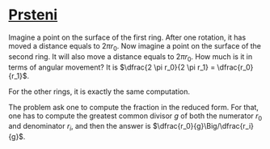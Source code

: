 # [Prsteni](https://open.kattis.com/problems/prsteni)

Imagine a point on the surface of the first ring. After one rotation, it has moved a distance equals to $2 \pi r_0$. Now imagine a point on the surface of the second ring. It will also move a distance equals to $2 \pi r_0$. How much is it in terms of angular movement? It is $\dfrac{2 \pi r_0}{2 \pi r_1} = \dfrac{r_0}{r_1}$.

For the other rings, it is exactly the same computation.

The problem ask one to compute the fraction in the reduced form. For that, one has to compute the greatest common divisor $g$ of both the numerator $r_0$ and denominator $r_i$, and then the answer is $\dfrac{r_0}{g}\Big/\dfrac{r_i}{g}$.

